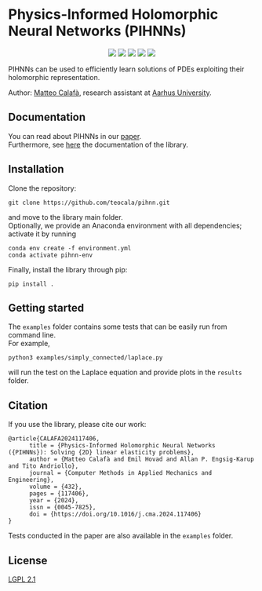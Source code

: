 Physics-Informed Holomorphic Neural Networks (PIHNNs)
====================================================
<p align="center">
<a href="https://github.com/teocala/pihnn/actions"><img src="https://github.com/teocala/pihnn/actions/workflows/actions.yml/badge.svg" /></a>
<a href="https://github.com/teocala/pihnn"><img src="https://matteocalafa.com/badges/PIHNN-version.svg" /></a>
<a href="https://matteocalafa.com/PIHNN"><img src="https://matteocalafa.com/badges/PIHNN-doc.svg" /></a>
<a href="https://www.sciencedirect.com/science/article/pii/S0045782524006613"><img src="https://matteocalafa.com/badges/PIHNN-cite.svg" /></a>
<a href="https://www.gnu.org/licenses/old-licenses/lgpl-2.1.html"><img src="https://matteocalafa.com/badges/PIHNN-license.svg" /></a>
</p>

PIHNNs can be used to efficiently learn solutions of PDEs exploiting their holomorphic representation.  

Author: [Matteo Calafà](https://matteocalafa.com/), research assistant at [Aarhus University](https://mpe.au.dk/en/).

Documentation
--------------
You can read about PIHNNs in our [paper](https://www.sciencedirect.com/science/article/pii/S0045782524006613).  
Furthermore, see [here](https://matteocalafa.com/PIHNN) the documentation of the library.

Installation
-------------
Clone the repository:
```
git clone https://github.com/teocala/pihnn.git
```
and move to the library main folder.  
Optionally, we provide an Anaconda environment with all dependencies; activate it by running
```
conda env create -f environment.yml
conda activate pihnn-env
```
Finally, install the library through pip:
```
pip install .
```

Getting started
---------------
The `examples` folder contains some tests that can be easily run from command line.  
For example, 
```
python3 examples/simply_connected/laplace.py
```
will run the test on the Laplace equation and provide plots in the `results` folder.


Citation
---------
If you use the library, please cite our work:
```
@article{CALAFA2024117406,
      title = {Physics-Informed Holomorphic Neural Networks ({PIHNNs}): Solving {2D} linear elasticity problems},
      author = {Matteo Calafà and Emil Hovad and Allan P. Engsig-Karup and Tito Andriollo},
      journal = {Computer Methods in Applied Mechanics and Engineering},
      volume = {432},
      pages = {117406},
      year = {2024},
      issn = {0045-7825},
      doi = {https://doi.org/10.1016/j.cma.2024.117406}
}
```
Tests conducted in the paper are also available in the `examples` folder.

License
-------------
[LGPL 2.1](https://www.gnu.org/licenses/old-licenses/lgpl-2.1.html)
